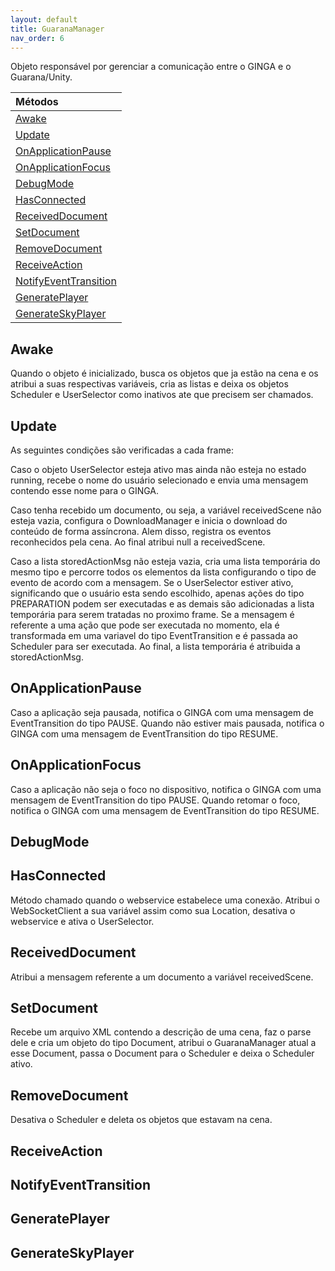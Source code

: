 ```yaml
---
layout: default
title: GuaranaManager
nav_order: 6
---
```


Objeto responsável por gerenciar a comunicação entre o GINGA e o Guarana/Unity.

| Métodos       |
|:-------------|
| [Awake](#Awake)| 
| [Update](#Update)| 
| [OnApplicationPause](#OnApplicationPause)| 
| [OnApplicationFocus](#OnApplicationFocus)| 
| [DebugMode](#DebugMode)| 
| [HasConnected](#HasConnected)| 
| [ReceivedDocument](#ReceivedDocument)| 
| [SetDocument](#SetDocument)| 
| [RemoveDocument](#RemoveDocument)| 
| [ReceiveAction](#ReceiveAction)| 
| [NotifyEventTransition](#NotifyEventTransition)| 
| [GeneratePlayer](#GeneratePlayer)| 
| [GenerateSkyPlayer](#GenerateSkyPlayer)| 


## Awake
Quando o objeto é inicializado, busca os objetos que ja estão na cena e os atribui a suas respectivas variáveis, cria as listas e deixa os objetos Scheduler e UserSelector como inativos ate que precisem ser chamados.
## Update
As seguintes condições são verificadas a cada frame:

Caso o objeto UserSelector esteja ativo mas ainda não esteja no estado running, recebe o nome do usuário selecionado e envia uma mensagem contendo esse nome para o GINGA.

Caso tenha recebido um documento, ou seja, a variável receivedScene não esteja vazia, configura o DownloadManager e inicia o download do conteúdo de forma assíncrona. Alem disso, registra os eventos reconhecidos pela cena. Ao final atribui null a receivedScene.

Caso a lista storedActionMsg não esteja vazia, cria uma lista temporária do mesmo tipo e percorre todos os elementos da lista configurando o tipo de evento de acordo com a mensagem. Se o UserSelector estiver ativo, significando que o usuário esta sendo escolhido, apenas ações do tipo PREPARATION podem ser executadas e as demais são adicionadas a lista temporária para serem tratadas no proximo frame. Se a mensagem é referente a uma ação que pode ser executada no momento, ela é transformada em uma variavel do tipo EventTransition e é passada ao Scheduler para ser executada. Ao final, a lista temporária é atribuida a storedActionMsg.


## OnApplicationPause
Caso a aplicação seja pausada, notifica o GINGA com uma mensagem de EventTransition do tipo PAUSE. Quando não estiver mais pausada, notifica o GINGA com uma mensagem de EventTransition do tipo RESUME.
## OnApplicationFocus
Caso a aplicação não seja o foco no dispositivo, notifica o GINGA com uma mensagem de EventTransition do tipo PAUSE. Quando retomar o foco, notifica o GINGA com uma mensagem de EventTransition do tipo RESUME.
## DebugMode
## HasConnected
Método chamado quando o webservice estabelece uma conexão. Atribui o WebSocketClient a sua variável assim como sua Location, desativa o webservice e ativa o UserSelector.
## ReceivedDocument
Atribui a mensagem referente a um documento a variável receivedScene.
## SetDocument
Recebe um arquivo XML contendo a descrição de uma cena, faz o parse dele e cria um objeto do tipo Document, atribui o GuaranaManager atual a esse Document, passa o Document para o Scheduler e deixa o Scheduler ativo.
## RemoveDocument
Desativa o Scheduler e deleta os objetos que estavam na cena.
## ReceiveAction
## NotifyEventTransition
## GeneratePlayer
## GenerateSkyPlayer
